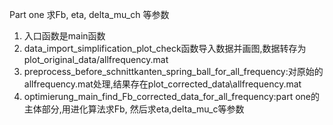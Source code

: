 Part one 求Fb, eta, delta_mu_ch 等参数
1. 入口函数是main函数
2. data_import_simplification_plot_check函数导入数据并画图,数据转存为plot_original_data/allfrequency.mat
3. preprocess_before_schnittkanten_spring_ball_for_all_frequency:对原始的allfrequency.mat处理,结果存在plot_corrected_data\allfrequency.mat
4. optimierung_main_find_Fb_corrected_data_for_all_frequency:part one的主体部分,用进化算法求Fb, 然后求eta,delta_mu_c等参数
